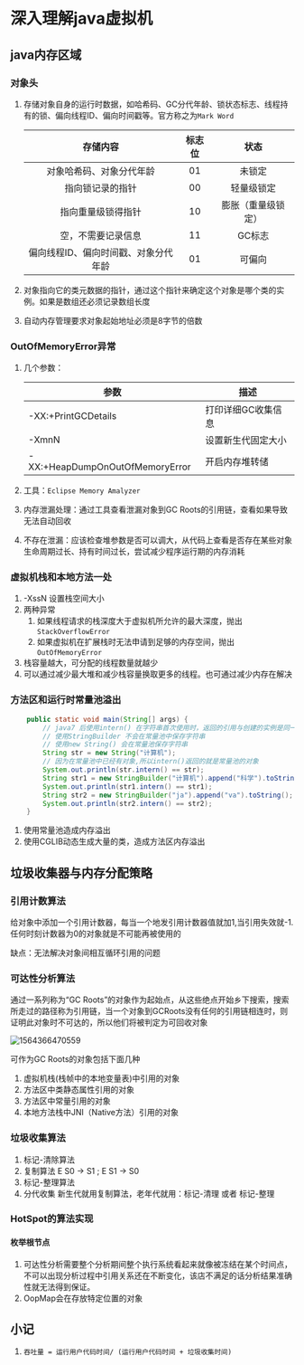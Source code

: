 # 深入理解java虚拟机

## java内存区域

### 对象头

1. 存储对象自身的运行时数据，如哈希码、GC分代年龄、锁状态标志、线程持有的锁、偏向线程ID、偏向时间戳等。官方称之为`Mark Word`

   |               存储内容               | 标志位 |        状态        |
   | :----------------------------------: | :----: | :----------------: |
   |       对象哈希码、对象分代年龄       |   01   |       未锁定       |
   |           指向锁记录的指针           |   00   |     轻量级锁定     |
   |          指向重量级锁得指针          |   10   | 膨胀（重量级锁定） |
   |          空，不需要记录信息          |   11   |       GC标志       |
   | 偏向线程ID、偏向时间戳、对象分代年龄 |   01   |       可偏向       |

2. 对象指向它的类元数据的指针，通过这个指针来确定这个对象是哪个类的实例。如果是数组还必须记录数组长度

3. 自动内存管理要求对象起始地址必须是8字节的倍数

### OutOfMemoryError异常

1. 几个参数：

   | 参数                            | 描述               |
   | ------------------------------- | ------------------ |
   | -XX:+PrintGCDetails             | 打印详细GC收集信息 |
   | -XmnN                           | 设置新生代固定大小 |
   | -XX:+HeapDumpOnOutOfMemoryError | 开启内存堆转储     |

2. 工具：`Eclipse Memory Amalyzer`

3. 内存泄漏处理：通过工具查看泄漏对象到GC Roots的引用链，查看如果导致无法自动回收

4. 不存在泄漏：应该检查堆参数是否可以调大，从代码上查看是否存在某些对象生命周期过长、持有时间过长，尝试减少程序运行期的内存消耗

### 虚拟机栈和本地方法一处

1. -XssN 设置栈空间大小
2. 两种异常
   1. 如果线程请求的栈深度大于虚拟机所允许的最大深度，抛出`StackOverflowError`
   2. 如果虚拟机在扩展栈时无法申请到足够的内存空间，抛出`OutOfMemoryError`
3. 栈容量越大，可分配的线程数量就越少
4. 可以通过减少最大堆和减少栈容量换取更多的线程。也可通过减少内存在解决

### 方法区和运行时常量池溢出

```java
    public static void main(String[] args) {
        // java7 后使用intern() 在字符串首次使用时，返回的引用与创建的实例是同一个
        // 使用StringBuilder 不会在常量池中保存字符串
        // 使用new String() 会在常量池保存字符串
        String str = new String("计算机");
        // 因为在常量池中已经有对象,所以intern()返回的就是常量池的对象
        System.out.println(str.intern() == str);
        String str1 = new StringBuilder("计算机").append("科学").toString();
        System.out.println(str1.intern() == str1);
        String str2 = new StringBuilder("ja").append("va").toString();
        System.out.println(str2.intern() == str2);
    }
```

1. 使用常量池造成内存溢出
2. 使用CGLIB动态生成大量的类，造成方法区内存溢出

## 垃圾收集器与内存分配策略

### 引用计数算法

给对象中添加一个引用计数器，每当一个地发引用计数器值就加1,当引用失效就-1.任何时刻计数器为0的对象就是不可能再被使用的

缺点：无法解决对象间相互循环引用的问题

### 可达性分析算法

通过一系列称为“GC Roots”的对象作为起始点，从这些绝点开始乡下搜索，搜索所走过的路径称为引用链，当一个对象到GCRoots没有任何的引用链相连时，则证明此对象时不可达的，所以他们将被判定为可回收对象

![1564366470559](C:\Users\user\Desktop\images\1564366145893.png)

可作为GC Roots的对象包括下面几种

1. 虚拟机栈(栈帧中的本地变量表)中引用的对象
2. 方法区中类静态属性引用的对象
3. 方法区中常量引用的对象
4. 本地方法栈中JNI（Native方法）引用的对象

### 垃圾收集算法

1. 标记-清除算法
2. 复制算法 E S0 -> S1   ;   E S1 -> S0
3. 标记-整理算法
4. 分代收集 新生代就用复制算法，老年代就用：标记-清理 或者 标记-整理

### HotSpot的算法实现

#### 枚举根节点

1. 可达性分析需要整个分析期间整个执行系统看起来就像被冻结在某个时间点，不可以出现分析过程中引用关系还在不断变化，该店不满足的话分析结果准确性就无法得到保证。
2. OopMap会在存放特定位置的对象





## 小记

1. `吞吐量 = 运行用户代码时间/ (运行用户代码时间 + 垃圾收集时间)`

